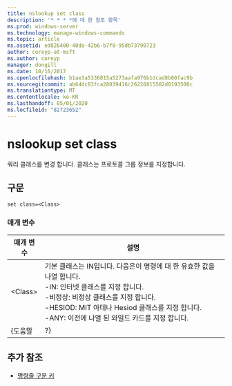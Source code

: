 ```yaml
---
title: nslookup set class
description: '* * * *에 대 한 참조 항목'
ms.prod: windows-server
ms.technology: manage-windows-commands
ms.topic: article
ms.assetid: ed826400-40da-42b6-b7f0-95db73790723
author: coreyp-at-msft
ms.author: coreyp
manager: dongill
ms.date: 10/16/2017
ms.openlocfilehash: b1ae3a5336815a5273aafa976b1dcad8b60fac9b
ms.sourcegitcommit: ab64dc83fca28039416c26226815502d0193500c
ms.translationtype: MT
ms.contentlocale: ko-KR
ms.lasthandoff: 05/01/2020
ms.locfileid: "82723652"
---
```

# <a name="nslookup-set-class"></a>nslookup set class



쿼리 클래스를 변경 합니다. 클래스는 프로토콜 그룹 정보를 지정합니다.

## <a name="syntax"></a>구문

```
set class=<Class>
```

### <a name="parameters"></a>매개 변수

| 매개 변수 |                                                                                                                                    설명                                                                                                                                    |
|-----------|-----------------------------------------------------------------------------------------------------------------------------------------------------------------------------------------------------------------------------------------------------------------------------------|
| \<Class>  | 기본 클래스는 IN입니다. 다음은이 명령에 대 한 유효한 값을 나열 합니다.</br>-IN: 인터넷 클래스를 지정 합니다.</br>-비정상: 비정상 클래스를 지정 합니다.</br>-HESIOD: MIT 아테나 Hesiod 클래스를 지정 합니다.</br>-ANY: 이전에 나열 된 와일드 카드를 지정 합니다. |
|   {도움말   |                                                                                                                                        ?}                                                                                                                                         |

## <a name="additional-references"></a>추가 참조

- [명령줄 구문 키](command-line-syntax-key.md)
